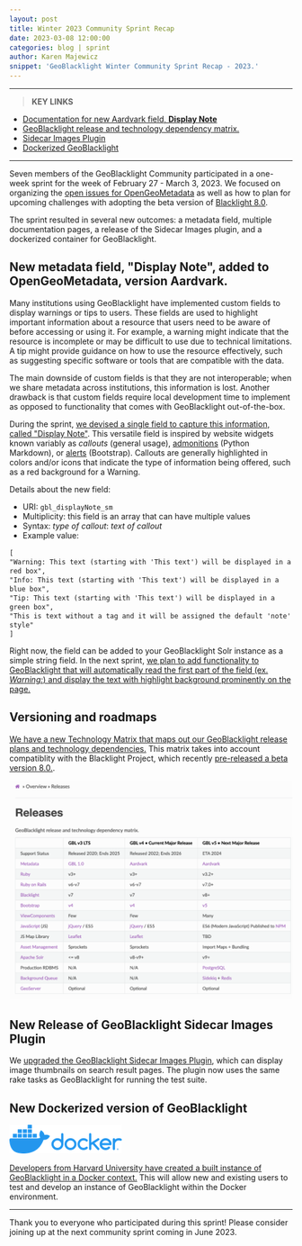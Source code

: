 ```yaml
---
layout: post
title: Winter 2023 Community Sprint Recap
date: 2023-03-08 12:00:00
categories: blog | sprint
author: Karen Majewicz
snippet: 'GeoBlacklight Winter Community Sprint Recap - 2023.'
---
```


-------
> **KEY LINKS**
> 
* [Documentation for new Aardvark field, **Display Note**](https://opengeometadata.org/ogm-aardvark/#display-note)
* [GeoBlacklight release and technology dependency matrix.](https://geoblacklight.org/docs/overview/releases/)
* [Sidecar Images Plugin](https://github.com/geoblacklight/geoblacklight_sidecar_images)
* [Dockerized GeoBlacklight](https://github.com/harvard-lts/GeoBlacklightDockerized)

------

Seven members of the GeoBlacklight Community participated in a one-week sprint for the week of February 27 - March 3, 2023. We focused on organizing the [open issues for OpenGeoMetadata](https://github.com/orgs/OpenGeoMetadata/projects/2/views/3) as well as how to plan for upcoming challenges with adopting the beta version of [Blacklight 8.0](ttps://github.com/projectblacklight/blacklight/releases/tag/v8.0.0.beta1).  

The sprint resulted in several new outcomes: a metadata field, multiple documentation pages, a release of the Sidecar Images plugin, and a dockerized container for GeoBlacklight.


## New metadata field, "Display Note", added to OpenGeoMetadata, version Aardvark.

Many institutions using GeoBlacklight have implemented custom fields to display warnings or tips to users. These fields are used to highlight important information about a resource that users need to be aware of before accessing or using it. For example, a warning might indicate that the resource is incomplete or may be difficult to use due to technical limitations. A tip might provide guidance on how to use the resource effectively, such as suggesting specific software or tools that are compatible with the data. 

The main downside of custom fields is that they are not interoperable; when we share metadata across institutions, this information is lost. Another drawback is that custom fields require local development time to implement as opposed to functionality that comes with GeoBlacklight out-of-the-box.

During the sprint, [we devised a single field to capture this information, called "Display Note"](https://opengeometadata.org/ogm-aardvark/#display-note). This versatile field is inspired by website widgets known variably as *callouts* (general usage), [admonitions](https://python-markdown.github.io/extensions/admonition/) (Python Markdown), or [alerts](https://getbootstrap.com/docs/4.0/components/alerts/) (Bootstrap). Callouts are generally highlighted in colors and/or icons that indicate the type of information being offered, such as a red background for a Warning.  

Details about the new field:

* URI: `gbl_displayNote_sm`
* Multiplicity: this field is an array that can have multiple values
* Syntax: *type of callout*: *text of callout*
* Example value:  
```
[
"Warning: This text (starting with 'This text') will be displayed in a red box",
"Info: This text (starting with 'This text') will be displayed in a blue box",
"Tip: This text (starting with 'This text') will be displayed in a green box",
"This is text without a tag and it will be assigned the default 'note' style"
]
```

Right now, the field can be added to your GeoBlacklight Solr instance as a simple string field. In the next sprint, [we plan to add functionality to GeoBlacklight that will automatically read the first part of the field (ex. *Warning:*) and display the text with highlight background prominently on the page.
](https://github.com/geoblacklight/geoblacklight/issues/1274)

## Versioning and roadmaps

[We have a new Technology Matrix that maps out our GeoBlacklight release plans and technology dependencies.](https://geoblacklight.org/docs/overview/releases/) This matrix takes into account compatiblity with the Blacklight Project, which recently [pre-released a beta version 8.0.](https://github.com/projectblacklight/blacklight/releases/tag/v8.0.0.beta1).

![tech-matrix](/images/matrix.png)

## New Release of GeoBlacklight Sidecar Images Plugin

We [upgraded the GeoBlacklight Sidecar Images Plugin](https://github.com/geoblacklight/geoblacklight_sidecar_images), which can display image thumbnails on search result pages. The plugin now uses the same rake tasks as GeoBlacklight for running the test suite.

## New Dockerized version of GeoBlacklight

![docker](/images/docker.png)

[Developers from Harvard University have created a built instance of GeoBlacklight in a Docker context.](https://github.com/harvard-lts/GeoBlacklightDockerized) This will allow new and existing users to test and develop an instance of GeoBlacklight within the Docker environment.

-------------

Thank you to everyone who participated during this sprint!  Please consider joining up at the next community sprint coming in June 2023. 
